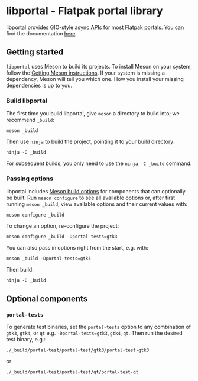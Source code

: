 libportal - Flatpak portal library
==================================

libportal provides GIO-style async APIs for most Flatpak portals. You can find
the documentation [here](https://flatpak.github.io/libportal/).

## Getting started

`libportal` uses Meson to build its projects. To install Meson on your system,
follow the [Getting Meson instructions][1]. If your system is missing a
dependency, Meson will tell you which one. How you install your missing
dependencies is up to you.

### Build libportal

The first time you build libportal, give `meson` a directory to build into; we
recommend `_build`:

```
meson _build
```

Then use `ninja` to build the project, pointing it to your build directory:

```
ninja -C _build
```

For subsequent builds, you only need to use the `ninja -C _build` command.

### Passing options

libportal includes [Meson build options][2] for components that can optionally
be built. Run `meson configure` to see all available options or,
after first running `meson _build`, view available options and their current
values with:

```
meson configure _build
```

To change an option, re-configure the project:

```
meson configure _build -Dportal-tests=gtk3
```

You can also pass in options right from the start, e.g. with:

```
meson _build -Dportal-tests=gtk3
```

Then build:

```
ninja -C _build
```

## Optional components

### `portal-tests`

To generate test binaries, set the `portal-tests` option to any combination of
`gtk3`, `gtk4`, or `qt` e.g. `-Dportal-tests=gtk3,gtk4,qt`. Then run the desired 
test binary, e.g.:

```
./_build/portal-test/portal-test/gtk3/portal-test-gtk3
```

or

```
./_build/portal-test/portal-test/qt/portal-test-qt
```

[1]: https://mesonbuild.com/Getting-meson.html
[2]: https://mesonbuild.com/Build-options.html#build-options
